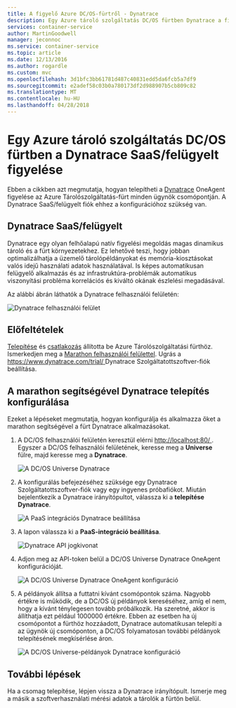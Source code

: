 ```yaml
---
title: A figyelő Azure DC/OS-fürtről - Dynatrace
description: Egy Azure tároló szolgáltatás DC/OS fürtben Dynatrace a figyelheti. A DC/OS Irányítópult segítségével telepítheti a Dynatrace OneAgent.
services: container-service
author: MartinGoodwell
manager: jeconnoc
ms.service: container-service
ms.topic: article
ms.date: 12/13/2016
ms.author: rogardle
ms.custom: mvc
ms.openlocfilehash: 3d1bfc3bb61781d487c40831edd5da6fcb5a7df9
ms.sourcegitcommit: e2adef58c03b0a780173df2d988907b5cb809c82
ms.translationtype: MT
ms.contentlocale: hu-HU
ms.lasthandoff: 04/28/2018
---
```

# <a name="monitor-an-azure-container-service-dcos-cluster-with-dynatrace-saasmanaged"></a>Egy Azure tároló szolgáltatás DC/OS fürtben a Dynatrace SaaS/felügyelt figyelése

Ebben a cikkben azt megmutatja, hogyan telepítheti a [Dynatrace](https://www.dynatrace.com/) OneAgent figyelése az Azure Tárolószolgáltatás-fürt minden ügynök csomópontján. A Dynatrace SaaS/felügyelt fiók ehhez a konfigurációhoz szükség van. 

## <a name="dynatrace-saasmanaged"></a>Dynatrace SaaS/felügyelt
Dynatrace egy olyan felhőalapú natív figyelési megoldás magas dinamikus tároló és a fürt környezetekhez. Ez lehetővé teszi, hogy jobban optimalizálhatja a üzemelő tárolópéldányokat és memória-kiosztásokat valós idejű használati adatok használatával. Is képes automatikusan felügyelő alkalmazás és az infrastruktúra-problémák automatikus viszonyítási probléma korrelációs és kiváltó okának észlelési megadásával.

Az alábbi ábrán láthatók a Dynatrace felhasználói felületén:

![Dynatrace felhasználói felület](./media/container-service-monitoring-dynatrace/dynatrace.png)

## <a name="prerequisites"></a>Előfeltételek 
[Telepítése](container-service-deployment.md) és [csatlakozás](./../container-service-connect.md) állította be Azure Tárolószolgáltatási fürthöz. Ismerkedjen meg a [Marathon felhasználói felülettel](container-service-mesos-marathon-ui.md). Ugrás a [ https://www.dynatrace.com/trial/ ](https://www.dynatrace.com/trial/) Dynatrace Szolgáltatottszoftver-fiók beállítása.  

## <a name="configure-a-dynatrace-deployment-with-marathon"></a>A marathon segítségével Dynatrace telepítés konfigurálása
Ezeket a lépéseket megmutatja, hogyan konfigurálja és alkalmazza őket a marathon segítségével a fürt Dynatrace alkalmazásokat.

1. A DC/OS felhasználói felületén keresztül elérni [ http://localhost:80/ ](http://localhost:80/). Egyszer a DC/OS felhasználói felületének, keresse meg a **Universe** fülre, majd keresse meg a **Dynatrace**.

    ![A DC/OS Universe Dynatrace](./media/container-service-monitoring-dynatrace/dynatrace-universe.png)

2. A konfigurálás befejezéséhez szüksége egy Dynatrace Szolgáltatottszoftver-fiók vagy egy ingyenes próbafiókot. Miután bejelentkezik a Dynatrace irányítópultot, válassza ki a **telepítése Dynatrace**.

    ![A PaaS integrációs Dynatrace beállítása](./media/container-service-monitoring-dynatrace/setup-paas.png)

3. A lapon válassza ki a **PaaS-integráció beállítása**. 

    ![Dynatrace API jogkivonat](./media/container-service-monitoring-dynatrace/api-token.png) 

4. Adjon meg az API-token belül a DC/OS Universe Dynatrace OneAgent konfigurációját. 

    ![A DC/OS Universe Dynatrace OneAgent konfiguráció](./media/container-service-monitoring-dynatrace/dynatrace-config.png)

5. A példányok állítsa a futtatni kívánt csomópontok száma. Nagyobb értékre is működik, de a DC/OS új példányok kereséséhez, amíg el nem, hogy a kívánt ténylegesen tovább próbálkozik. Ha szeretné, akkor is állíthatja ezt például 1000000 értékre. Ebben az esetben ha új csomópontot a fürthöz hozzáadott, Dynatrace automatikusan telepíti a az ügynök új csomóponton, a DC/OS folyamatosan további példányok telepítésének megkísérlése áron.

    ![A DC/OS Universe-példányok Dynatrace konfiguráció](./media/container-service-monitoring-dynatrace/dynatrace-config2.png)

## <a name="next-steps"></a>További lépések

Ha a csomag telepítése, lépjen vissza a Dynatrace irányítópult. Ismerje meg a másik a szoftverhasználati mérési adatok a tárolók a fürtön belül. 